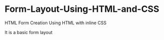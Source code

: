# Form-Layout-Using-HTML-and-CSS

HTML Form Creation Using HTML with inline CSS

It is a basic form layout 
